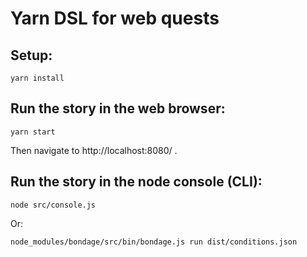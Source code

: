 # Yarn DSL for web quests

## Setup:

    yarn install

## Run the story in the web browser:

    yarn start

Then navigate to http://localhost:8080/ .

## Run the story in the node console (CLI):

    node src/console.js

Or:

    node_modules/bondage/src/bin/bondage.js run dist/conditions.json

